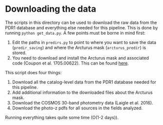 # Downloading the data

The scripts in this directory can be used to download the raw data from the PDR1 database and everything else needed for this pipeline. 
This is done by running `python get_data.py`. A few points must be borne in mind first:
1. Edit the paths in `predirs.py` to point to where you want to save the data (`predir_saving`) and where the Arcturus mask (`arcturus_predir`) is stored.
2. You need to download and install the Arcturus mask and associated code (Coupon et al. 1705.00622). This can be found [here](ftp://obsftp.unige.ch/pub/coupon/brightStarMasks/HSC-SSP/HSC-SSP_brightStarMask_Arcturus.tgz).

This script does four things:
1. Download all the catalog-level data from the PDR1 database needed for this pipeline.
2. Add additional information to the downloaded files about the Arcturus mask.
3. Download the COSMOS 30-band photometry data (Laigle et al. 2016).
4. Download the photo-z pdfs for all sources in the fields analyzed.

Running everything takes quite some time (O(1-2 days)).
